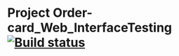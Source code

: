# Project Order-card_Web_InterfaceTesting [![Build status](https://ci.appveyor.com/api/projects/status/3i8flwlatuqxwi7i?svg=true)](https://ci.appveyor.com/project/cubemarin/order-card-web-interfacetesting)